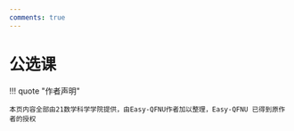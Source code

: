 ```yaml
---
comments: true
---
```


# 公选课

!!! quote "作者声明"

    本页内容全部由21数学科学学院提供，由Easy-QFNU作者加以整理，Easy-QFNU 已得到原作者的授权